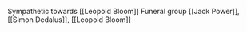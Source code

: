 Sympathetic towards [[Leopold Bloom]]
Funeral group [[Jack Power]], [[Simon Dedalus]], [[Leopold Bloom]]